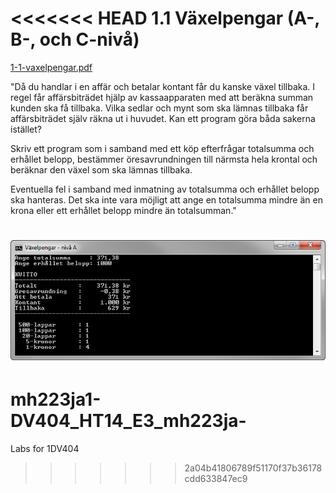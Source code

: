 <<<<<<< HEAD
1.1 Växelpengar (A-, B-, och C-nivå)
====================================
[1-1-vaxelpengar.pdf](https://github.com/1dv402/kursmaterial/raw/master/Laborationsuppgifter/1-1-vaxelpengar.pdf)

"Då du handlar i en affär och betalar kontant får du kanske växel tillbaka. I regel får affärsbiträdet hjälp av kassaapparaten med att beräkna summan kunden ska få tillbaka. Vilka sedlar och mynt som ska lämnas tillbaka får affärsbiträdet själv räkna ut i huvudet. Kan ett program göra båda sakerna istället?

Skriv ett program som i samband med ett köp efterfrågar totalsumma och erhållet belopp, bestämmer öresavrundningen till närmsta hela krontal och beräknar den växel som ska lämnas tillbaka.

Eventuella fel i samband med inmatning av totalsumma och erhållet belopp ska hanteras. Det ska inte vara möjligt att ange en totalsumma mindre än en krona eller ett erhållet belopp mindre än totalsumman."

![ScreenShot](README.png)
=======
mh223ja1-DV404_HT14_E3_mh223ja-
===============================

Labs for 1DV404
>>>>>>> 2a04b41806789f51170f37b36178cdd633847ec9
